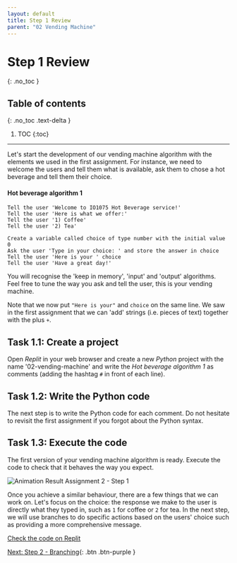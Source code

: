 ```yaml
---
layout: default
title: Step 1 Review
parent: "02 Vending Machine"
---
```


# Step 1 Review
{: .no_toc }

## Table of contents
{: .no_toc .text-delta }

1. TOC
{:toc}

---

Let's start the development of our vending machine algorithm with the elements we used in the first assignment. For instance, we need to welcome the users and tell them what is available, ask them to chose a hot beverage and tell them their choice.

#### Hot beverage algorithm 1

```
Tell the user 'Welcome to IO1075 Hot Beverage service!'
Tell the user 'Here is what we offer:'
Tell the user '1) Coffee'
Tell the user '2) Tea'

Create a variable called choice of type number with the initial value 0
Ask the user 'Type in your choice: ' and store the answer in choice
Tell the user 'Here is your ' choice
Tell the user 'Have a great day!'
```

You will recognise the 'keep in memory', 'input' and 'output' algorithms. Feel free to tune the way you ask and tell the user, this is your vending machine.

Note that we now put `"Here is your"` and `choice` on the same line. We saw in the first assignment that we can 'add' strings (i.e. pieces of text) together with the plus `+`.

## Task 1.1: Create a project

Open _Replit_ in your web browser and create a new _Python_ project with the name '02-vending-machine' and write the _Hot beverage algorithm 1_ as comments (adding the hashtag `#` in front of each line).

## Task 1.2: Write the Python code

The next step is to write the Python code for each comment. Do not hesitate to revisit the first assignment if you forgot about the Python syntax.

## Task 1.3: Execute the code

The first version of your vending machine algorithm is ready. Execute the code to check that it behaves the way you expect.

![Animation Result Assignment 2 - Step 1]({{site.baseurl}}/assets/images/assignment2-step1.gif)

Once you achieve a similar behaviour, there are a few things that we can work on. Let's focus on the choice: the response we make to the user is directly what they typed in, such as `1` for coffee or `2` for tea. In the next step, we will use branches to do specific actions based on the users' choice such as providing a more comprehensive message.

[Check the code on Replit](https://repl.it/@IO1075/02-vending-machine-step1)


[Next: Step 2 - Branching]({{site.baseurl}}/assignments/02-vending-machine/step2){: .btn .btn-purple }